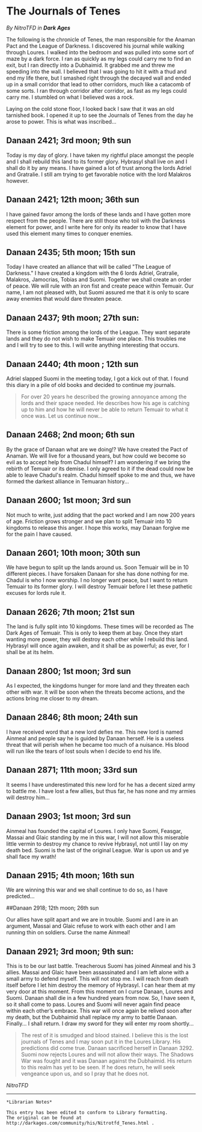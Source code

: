 # The Journals of Tenes

_By NitroTFD in_ ___Dark Ages___

The following is the chronicle of Tenes, the man responsible for the Anaman Pact and the League of Darkness. I discovered his journal while walking through Loures. I walked into the bedroom and was pulled into some sort of maze by a dark force. I ran as quickly as my legs could carry me to find an exit, but I ran directly into a Dubhaimid. It grabbed me and threw me speeding into the wall. I believed that I was going to hit it with a thud and end my life there, but I smashed right through the decayed wall and ended up in a small corridor that lead to other corridors, much like a catacomb of some sorts. I ran through corridor after corridor, as fast as my legs could carry me. I stumbled on what I believed was a rock. 

Laying on the cold stone floor, I looked back I saw that it was an old tarnished book. I opened it up to see the Journals of Tenes from the day he arose to power. This is what was inscribed...

## Danaan 2421; 3rd moon; 9th sun 

Today is my day of glory. I have taken my rightful place amongst the people and I shall rebuild this land to its former glory. Hybrasyl shall live on and I shall do it by any means. I have gained a lot of trust among the lords Adriel and Gratralie. I still am trying to get favorable notice with the lord Malakros however.

## Danaan 2421; 12th moon; 36th sun

I have gained favor among the lords of these lands and I have gotten more respect from the people. There are still those who toil with the Darkness element for power, and I write here for only its reader to know that I have used this element many times to conquer enemies.

## Danaan 2435; 5th moon; 15th sun

Today I have created an alliance that will be called "The League of Darkness." I have created a kingdom with the 6 lords Adriel, Gratralie, Malakros, Jamocrias, Tobias and Suomi. Together we shall create an order of peace. We will rule with an iron fist and create peace within Temuair. Our name, I am not pleased with, but Suomi assured me that it is only to scare away enemies that would dare threaten peace.

## Danaan 2437; 9th moon; 27th sun: 

There is some friction among the lords of the League. They want separate lands and they do not wish to make Temuair one place. This troubles me and I will try to see to this. I will write anything interesting that occurs.

## Danaan 2440; 4th moon ; 12th sun

Adriel slapped Suomi in the meeting today, I got a kick out of that. I found this diary in a pile of old books and decided to continue my journals. 

>For over 20 years he described the growing annoyance among the lords and their space needed. He describes how his age is catching up to him and how he will never be able to return Temuair to what it once was. Let us continue now...

## Danaan 2468; 2nd moon; 6th sun

By the grace of Danaan what are we doing!? We have created the Pact of Anaman. We will live for a thousand years, but how could we become so evil as to accept help from Chadul himself? I am wondering if we bring the rebirth of Temuair or its demise. I only agreed to it if the dead could now be able to leave Chadul's realm. Chadul himself spoke to me and thus, we have formed the darkest alliance in Temuaran history...

## Danaan 2600; 1st moon; 3rd sun 

Not much to write, just adding that the pact worked and I am now 200 years of age. Friction grows stronger and we plan to split Temuair into 10 kingdoms to release this anger. I hope this works, may Danaan forgive me for the pain I have caused.

## Danaan 2601; 10th moon; 30th sun

We have begun to split up the lands around us. Soon Temuair will be in 10 different pieces. I have forsaken Danaan for she has done nothing for me. Chadul is who I now worship. I no longer want peace, but I want to return Temuair to its former glory. I will destroy Temuair before I let these pathetic excuses for lords rule it.

## Danaan 2626; 7th moon; 21st sun

The land is fully split into 10 kingdoms. These times will be recorded as The Dark Ages of Temuair. This is only to keep them at bay. Once they start wanting more power, they will destroy each other while I rebuild this land. Hybrasyl will once again awaken, and it shall be as powerful; as ever, for I shall be at its helm.

## Danaan 2800; 1st moon; 3rd sun

As I expected, the kingdoms hunger for more land and they threaten each other with war. It will be soon when the threats become actions, and the actions bring me closer to my dream.

## Danaan 2846; 8th moon; 24th sun

I have received word that a new lord defies me. This new lord is named Ainmeal and people say he is guided by Danaan herself. He is a useless threat that will perish when he became too much of a nuisance. His blood will run like the tears of lost souls when I 
decide to end his life.

## Danaan 2871; 11th moon; 33rd sun

It seems I have underestimated this new lord for he has a decent sized army to battle me. I have lost a few allies, but thus far, he has none and my armies will destroy him...

## Danaan 2903; 1st moon; 3rd sun

Ainmeal has founded the capital of Loures. I only have Suomi, Feasgar, Massai and Glaic standing by me in this war, I will not allow this miserable little vermin to destroy my chance to revive Hybrasyl, not until I lay on my death bed. Suomi is the last of the original League. War is upon us and ye shall face my wrath!

## Danaan 2915; 4th moon; 16th sun

We are winning this war and we shall continue to do so, as I have predicted...

##Danaan 2918; 12th moon; 26th sun

Our allies have split apart and we are in trouble. Suomi and I are in an argument, Massai and Glaic refuse to work with each other and I am running thin on soldiers. Curse the name Ainmeal!

## Danaan 2921; 3rd moon; 9th sun: 

This is to be our last battle. Treacherous Suomi has joined Ainmeal and his 3 allies. Massai and Glaic have been assassinated and I am left alone with a small army to defend myself. This will not stop me. I will reach from death itself before I let him destroy the memory of Hybrasyl. I can hear them at my very door at this moment. From this moment on I curse Danaan, Loures and Suomi. Danaan shall die in a few hundred years from now. So, I have seen it, so it shall come to pass. Loures and Suomi will never again find peace within each other’s embrace. This war will once again be relived soon after my death, but the Dubhaimid shall replace my army to battle Danaan.
Finally... I shall return. I draw my sword for they will enter my room shortly...

>The rest of it is smudged and blood stained. I believe this is the lost journals of Tenes and I may soon put it in the Loures Library. His predictions did come true. Danaan sacrificed herself in Danaan 3292. Suomi now rejects Loures and will not allow their ways. The Shadows War was fought and it was Danaan against the Dubhaimid. His return to this realm has yet to be seen. If he does return, he will seek vengeance upon us, and so I pray that he does not.

_NitroTFD_

***

```
*Librarian Notes*

This entry has been edited to conform to Library formatting.
The original can be found at http://darkages.com/community/his/Nitrotfd_Tenes.html .
```
